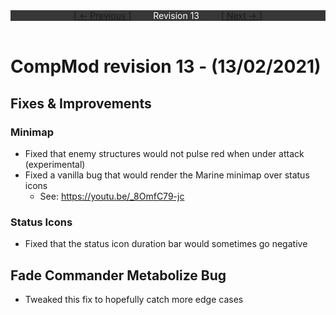 <div style="width:100%;background-color:#373737;color:#FFFFFF;text-align:center">
<div style="display:inline-block;float:left;padding-left:20%">
<a href="revision12">
[ <- Previous ]
</a>
</div>
<div style="display:inline-block;">
Revision 13
</div>
<div style="display:inline-block;float:right;padding-right:20%">
<a href="revision14">
[ Next -> ]
</a>
</div>
</div>

<br />

# CompMod revision 13 - (13/02/2021)
## Fixes & Improvements

### Minimap
* Fixed that enemy structures would not pulse red when under attack (experimental)
* Fixed a vanilla bug that would render the Marine minimap over status icons
  * See: https://youtu.be/_8OmfC79-jc

### Status Icons
* Fixed that the status icon duration bar would sometimes go negative

## Fade Commander Metabolize Bug
* Tweaked this fix to hopefully catch more edge cases

<br/>

